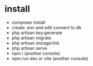 # install
- composer install
- create .env and edit connect to db
- php artisan key:generate
- php artisan migrate
- php artisan storage:link
- php artisan serve
- npm i (another console)
- npm run dev or vite (another console)
